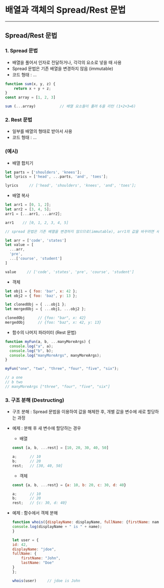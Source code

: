 # 배열과 객체의 Spread/Rest 문법

***

## Spread/Rest 문법

### 1. Spread 문법
- 배열을 풀어서 인자로 전달하거나, 각각의 요소로 넣을 때 사용
- Spread 문법은 기존 배열을 변경하지 않음 (immutable)
- 코드 형태 : ...
```js
function sum(x, y, z) {
    return x + y + z;
}
const array = [1, 2, 3]

sum (...array)           // 배열 요소들이 풀려 6을 리턴 (1+2+3=6)
```

### 2. Rest 문법
- 일부를 배열의 형태로 받아서 사용
- 코드 형태 : ...

### (예시)

- 배열 합치기
```js
let parts = ['shoulders', 'knees'];
let lyrics = ['head', ...parts, 'and', 'toes'];

lyrics     // ['head', 'shoulders', 'knees', 'and', 'toes'];
```

- 배열 복사
```js
let arr1 = [0, 1, 2];
let arr2 = [3, 4, 5];
arr1 = [...arr1, ...arr2];  

arr1    // [0, 1, 2, 3, 4, 5]

// spread 문법은 기존 배열을 변경하지 않으므로(immutable), arr1의 값을 바꾸려면 새롭게 할당해야 합니다.
```

```js
let arr = ['code', 'states']
let value = [
  ...arr,
  'pre',
  ...['course', 'student']
]

value     // ['code', 'states', 'pre', 'course', 'student']
```

- 객체 
```js
let obj1 = { foo: 'bar', x: 42 };
let obj2 = { foo: 'baz', y: 13 };

let clonedObj = { ...obj1 };
let mergedObj = { ...obj1, ...obj2 };

clonedObj      // {foo: "bar", x: 42}
mergedObj      // {foo: "baz", x: 42, y: 13}
```

- 함수의 나머지 파라미터 (Rest 문법)
```js
function myFun(a, b, ...manyMoreArgs) {
  console.log("a", a);
  console.log("b", b);
  console.log("manyMoreArgs", manyMoreArgs);
}

myFun("one", "two", "three", "four", "five", "six");

// a one
// b two
// manyMoreArgs ["three", "four", "five", "six"]
```

### 3. 구조 분해 (Destructing)
  - 구조 분해 : Spread 문법을 이용하여 값을 해체한 후, 개별 값을 변수에 새로 할당하는 과정

- 예제 : 분해 후 새 변수에 할당하는 경우
  - 배열
  ```js
  const [a, b, ...rest] = [10, 20, 30, 40, 50]

  a;      // 10
  b;      // 20
  rest;   // [30, 40, 50]
  ```

  - 객체
  ```js
  const {a, b, ...rest} = {a: 10, b: 20, c: 30, d: 40}

  a;      // 10
  b;      // 20
  rest;   // {c: 30, d: 40}
  ```
- 예제 : 함수에서 객체 분해
  ```js
  function whois({displayName: displayName, fullName: {firstName: name}}){
  console.log(displayName + " is " + name);
  }

  let user = {
  id: 42,
  displayName: "jdoe",
  fullName: {
      firstName: "John",
      lastName: "Doe"
  }
  };

  whois(user)     // jdoe is John
  ```

